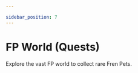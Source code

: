 ```yaml
---

sidebar_position: 7
---
```


# FP World (Quests)


Explore the vast FP world  to collect rare Fren Pets.